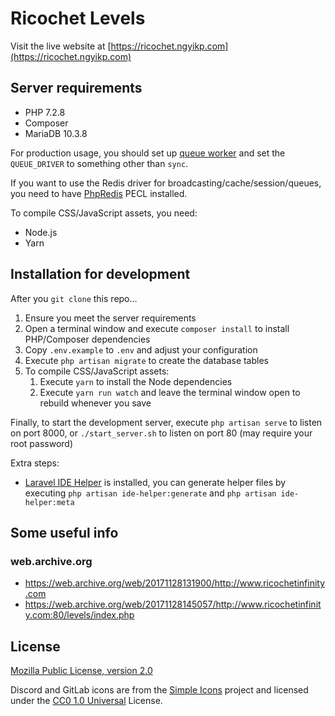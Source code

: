 # Ricochet Levels

Visit the live website at [https://ricochet.ngyikp.com](https://ricochet.ngyikp.com)

## Server requirements

* PHP 7.2.8
* Composer
* MariaDB 10.3.8

For production usage, you should set up [queue worker](https://laravel.com/docs/5.6/queues#supervisor-configuration) and set the `QUEUE_DRIVER` to something other than `sync`.

If you want to use the Redis driver for broadcasting/cache/session/queues, you need to have [PhpRedis](https://github.com/phpredis/phpredis) PECL installed.

To compile CSS/JavaScript assets, you need:

* Node.js
* Yarn

## Installation for development

After you `git clone` this repo...

1. Ensure you meet the server requirements
2. Open a terminal window and execute `composer install` to install PHP/Composer dependencies
3. Copy `.env.example` to `.env` and adjust your configuration
4. Execute `php artisan migrate` to create the database tables
5. To compile CSS/JavaScript assets:
   1. Execute `yarn` to install the Node dependencies
   2. Execute `yarn run watch` and leave the terminal window open to rebuild whenever you save

Finally, to start the development server, execute `php artisan serve` to listen on port 8000, or `./start_server.sh`  to listen on port 80 (may require your root password)

Extra steps:

* [Laravel IDE Helper](https://github.com/barryvdh/laravel-ide-helper) is installed, you can generate helper files by executing `php artisan ide-helper:generate` and `php artisan ide-helper:meta`

## Some useful info

### web.archive.org

* https://web.archive.org/web/20171128131900/http://www.ricochetinfinity.com
* https://web.archive.org/web/20171128145057/http://www.ricochetinfinity.com:80/levels/index.php

## License

[Mozilla Public License, version 2.0](https://www.mozilla.org/en-US/MPL/2.0/)

Discord and GitLab icons are from the [Simple Icons](https://simpleicons.org) project and licensed under the [CC0 1.0 Universal](https://github.com/simple-icons/simple-icons/blob/develop/LICENSE.md) License.
